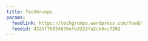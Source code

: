 ```yaml
---
title: TechGrumps
params:
  feedlink: https://techgrumps.wordpress.com/feed/
  feedid: 4325f76054636efb3323fa2cb4cc7202
---
```

